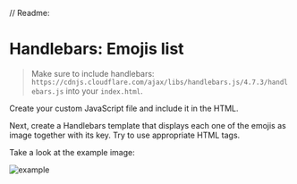 // Readme:
# Handlebars: Emojis list

> Make sure to include handlebars: `https://cdnjs.cloudflare.com/ajax/libs/handlebars.js/4.7.3/handlebars.js` into your `index.html`.

Create your custom JavaScript file and include it in the HTML.

Next, create a Handlebars template that displays each one of the emojis as image together with its key. Try to use appropriate HTML tags.

Take a look at the example image:

![example](example.png)